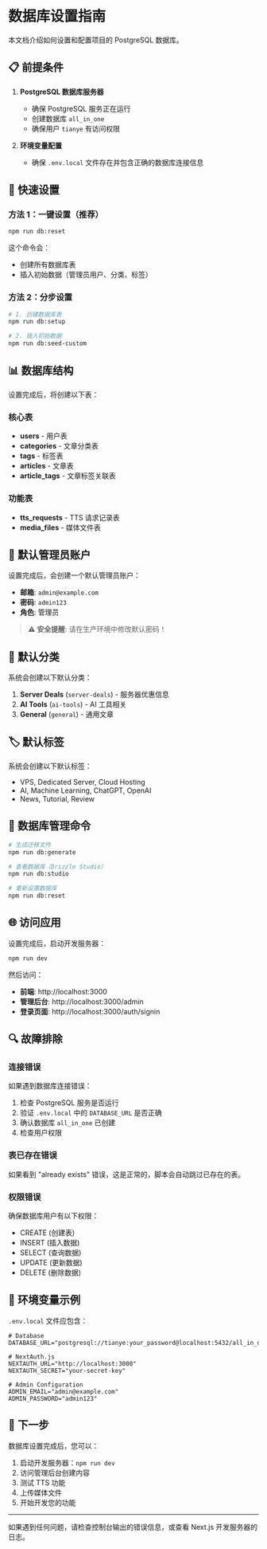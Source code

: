 # 数据库设置指南

本文档介绍如何设置和配置项目的 PostgreSQL 数据库。

## 📋 前提条件

1. **PostgreSQL 数据库服务器**
   - 确保 PostgreSQL 服务正在运行
   - 创建数据库 `all_in_one`
   - 确保用户 `tianye` 有访问权限

2. **环境变量配置**
   - 确保 `.env.local` 文件存在并包含正确的数据库连接信息

## 🚀 快速设置

### 方法 1：一键设置（推荐）
```bash
npm run db:reset
```

这个命令会：
- 创建所有数据库表
- 插入初始数据（管理员用户、分类、标签）

### 方法 2：分步设置
```bash
# 1. 创建数据库表
npm run db:setup

# 2. 插入初始数据
npm run db:seed-custom
```

## 📊 数据库结构

设置完成后，将创建以下表：

### 核心表
- **users** - 用户表
- **categories** - 文章分类表
- **tags** - 标签表
- **articles** - 文章表
- **article_tags** - 文章标签关联表

### 功能表
- **tts_requests** - TTS 请求记录表
- **media_files** - 媒体文件表

## 👤 默认管理员账户

设置完成后，会创建一个默认管理员账户：

- **邮箱**: `admin@example.com`
- **密码**: `admin123`
- **角色**: 管理员

> ⚠️ **安全提醒**: 请在生产环境中修改默认密码！

## 📁 默认分类

系统会创建以下默认分类：

1. **Server Deals** (`server-deals`) - 服务器优惠信息
2. **AI Tools** (`ai-tools`) - AI 工具相关
3. **General** (`general`) - 通用文章

## 🏷️ 默认标签

系统会创建以下默认标签：

- VPS, Dedicated Server, Cloud Hosting
- AI, Machine Learning, ChatGPT, OpenAI
- News, Tutorial, Review

## 🔧 数据库管理命令

```bash
# 生成迁移文件
npm run db:generate

# 查看数据库（Drizzle Studio）
npm run db:studio

# 重新设置数据库
npm run db:reset
```

## 🌐 访问应用

设置完成后，启动开发服务器：

```bash
npm run dev
```

然后访问：
- **前端**: http://localhost:3000
- **管理后台**: http://localhost:3000/admin
- **登录页面**: http://localhost:3000/auth/signin

## 🔍 故障排除

### 连接错误
如果遇到数据库连接错误：

1. 检查 PostgreSQL 服务是否运行
2. 验证 `.env.local` 中的 `DATABASE_URL` 是否正确
3. 确认数据库 `all_in_one` 已创建
4. 检查用户权限

### 表已存在错误
如果看到 "already exists" 错误，这是正常的，脚本会自动跳过已存在的表。

### 权限错误
确保数据库用户有以下权限：
- CREATE (创建表)
- INSERT (插入数据)
- SELECT (查询数据)
- UPDATE (更新数据)
- DELETE (删除数据)

## 📝 环境变量示例

`.env.local` 文件应包含：

```env
# Database
DATABASE_URL="postgresql://tianye:your_password@localhost:5432/all_in_one"

# NextAuth.js
NEXTAUTH_URL="http://localhost:3000"
NEXTAUTH_SECRET="your-secret-key"

# Admin Configuration
ADMIN_EMAIL="admin@example.com"
ADMIN_PASSWORD="admin123"
```

## 🎯 下一步

数据库设置完成后，您可以：

1. 启动开发服务器：`npm run dev`
2. 访问管理后台创建内容
3. 测试 TTS 功能
4. 上传媒体文件
5. 开始开发您的功能

---

如果遇到任何问题，请检查控制台输出的错误信息，或查看 Next.js 开发服务器的日志。
